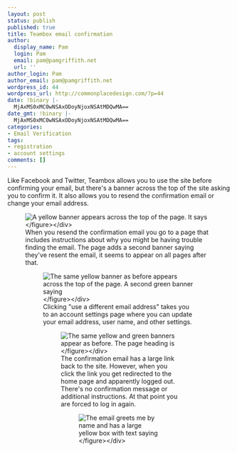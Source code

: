 ```yaml
---
layout: post
status: publish
published: true
title: Teambox email confirmation
author:
  display_name: Pam
  login: Pam
  email: pam@pamgriffith.net
  url: ''
author_login: Pam
author_email: pam@pamgriffith.net
wordpress_id: 44
wordpress_url: http://commonplacedesign.com/?p=44
date: !binary |-
  MjAxMS0xMC0wNSAxODoyNjoxNSAtMDQwMA==
date_gmt: !binary |-
  MjAxMS0xMC0wNSAxODoyNjoxNSAtMDQwMA==
categories:
- Email Verification
tags:
- registration
- account settings
comments: []
---
```

<p>Like Facebook and Twitter, Teambox allows you to use the site before confirming your email, but there's a banner across the top of the site asking you to confirm it. It also allows you to resend the confirmation email or change your email address.</p>
<div class="figure-wrapper">
<figure><img class="alignnone size-full wp-image-45" title="teambox-email-confirmation-banner" src="http:&#47;&#47;commonplacedesign.com&#47;wp-content&#47;uploads&#47;teambox-email-confirmation-banner.png" alt="A yellow banner appears across the top of the page. It says "Go to [redacted email address] to confirm your account." There is a button to "resend the instructions" and a link to "use a different e-mail address"." &#47;><&#47;figure><&#47;div><br />
When you resend the confirmation email you go to a page that includes instructions about why you might be having trouble finding the email. The page adds a second banner saying they've resent the email, it seems to appear on all pages after that.</p>
<div class="figure-wrapper">
<figure><img class="alignnone size-full wp-image-46" title="teambox-email-confirmation-resend" src="http:&#47;&#47;commonplacedesign.com&#47;wp-content&#47;uploads&#47;teambox-email-confirmation-resend.png" alt="The same yellow banner as before appears across the top of the page. A second green banner saying "We've re-sent the activation email. Take a look at your inbox!" appears below the navigation. Page text says "Confirm your email" with additional instructions and reasons why you might not see it." &#47;><&#47;figure><&#47;div><br />
Clicking "use a different email address" takes you to an account settings page where you can update your email address, user name, and other settings.</p>
<div class="figure-wrapper">
<figure><img class="alignnone size-full wp-image-47" title="teambox-email-confirmation-change-email" src="http:&#47;&#47;commonplacedesign.com&#47;wp-content&#47;uploads&#47;teambox-email-confirmation-change-email.png" alt="The same yellow and green banners appear as before. The page heading is "Your account settings" and there are form fields to change username, email, and other settings." &#47;><&#47;figure><&#47;div><br />
The confirmation email has a large link back to the site. However, when you click the link you get redirected to the home page and apparently logged out. There's no confirmation message or additional instructions. At that point you are forced to log in again.</p>
<div class="figure-wrapper">
<figure><img class="alignnone size-full wp-image-48" title="teambox-email-confirmation" src="http:&#47;&#47;commonplacedesign.com&#47;wp-content&#47;uploads&#47;teambox-email-confirmation.png" alt="The email greets me by name and has a large yellow box with text saying "In order to complete your signup for Teambox, we need you to log in by clicking here: (link) Log into Teambox now!" The box is followed by a url to copy and paste if the link fails, an email address for help, and why you received this email." &#47;><&#47;figure><&#47;div><br />
&nbsp;</p>
